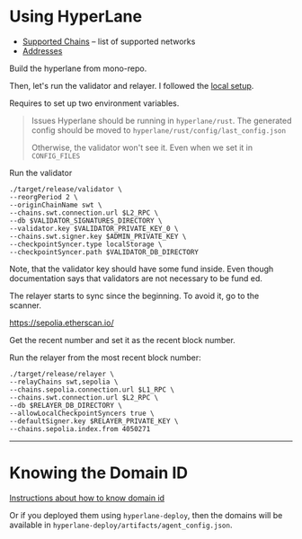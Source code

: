 
# Using HyperLane

* [Supported Chains](https://github.com/hyperlane-xyz/hyperlane-monorepo/blob/main/typescript/sdk/src/consts/chainMetadata.ts) &ndash; list of supported networks
* [Addresses](https://github.com/hyperlane-xyz/hyperlane-monorepo/blob/main/rust/config/testnet_config.json)

Build the hyperlane from mono-repo.

Then, let's run the validator and relayer.
I followed the [local setup](https://docs.hyperlane.xyz/docs/operators/validators/setup#local-setup).

Requires to set up two environment variables.

> Issues
> Hyperlane should be running in `hyperlane/rust`.
> The generated config should be moved to `hyperlane/rust/config/last_config.json`
>
> Otherwise, the validator won't see it. Even when we set it in `CONFIG_FILES`

Run the validator
```shell
./target/release/validator \
--reorgPeriod 2 \
--originChainName swt \
--chains.swt.connection.url $L2_RPC \
--db $VALIDATOR_SIGNATURES_DIRECTORY \
--validator.key $VALIDATOR_PRIVATE_KEY_0 \
--chains.swt.signer.key $ADMIN_PRIVATE_KEY \
--checkpointSyncer.type localStorage \
--checkpointSyncer.path $VALIDATOR_DB_DIRECTORY 
```

Note, that the validator key should have some fund inside.
Even though documentation says that validators are not necessary to be fund
ed.


The relayer starts to sync since the beginning.
To avoid it, go to the scanner.

https://sepolia.etherscan.io/

Get the recent number and set it as the recent block number.

Run the relayer from the most recent block number:

```shel
./target/release/relayer \
--relayChains swt,sepolia \
--chains.sepolia.connection.url $L1_RPC \
--chains.swt.connection.url $L2_RPC \
--db $RELAYER_DB_DIRECTORY \
--allowLocalCheckpointSyncers true \
--defaultSigner.key $RELAYER_PRIVATE_KEY \
--chains.sepolia.index.from 4050271
```

---

# Knowing the Domain ID

[Instructions about how to know domain id](https://docs.hyperlane.xyz/docs/build-with-hyperlane/explorer/configuring-pi-chains)

Or if you deployed them using `hyperlane-deploy`,
then the domains will be available in 
`hyperlane-deploy/artifacts/agent_config.json`.